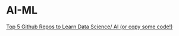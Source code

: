 # AI-ML

[Top 5 Github Repos to Learn Data Science/ AI (or copy some code!)](https://www.linkedin.com/posts/stevenouri_innovation-artificialintelligence-datascience-activity-6659677448654991360-jJVI/)
